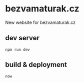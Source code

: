 # bezvamaturak.cz

New website for bezvamaturak.cz

## dev server

`npm run dev`

## build & deployment

`now`
